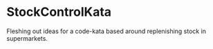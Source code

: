 # StockControlKata
Fleshing out ideas for a code-kata based around replenishing stock in supermarkets.
